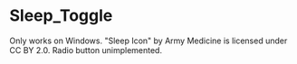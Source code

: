 # Sleep_Toggle
Only works on Windows.
"Sleep Icon" by Army Medicine is licensed under CC BY 2.0.
Radio button unimplemented.
